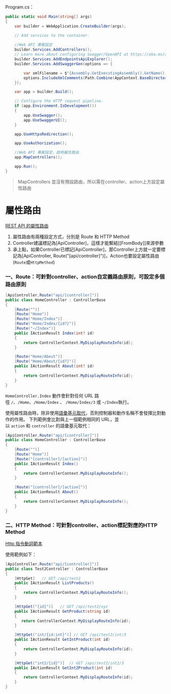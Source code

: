 
Program.cs：
```C#
public static void Main(string[] args)
{
    var builder = WebApplication.CreateBuilder(args);

    // Add services to the container.
	
	//Web API 專案設定
    builder.Services.AddControllers();
    // Learn more about configuring Swagger/OpenAPI at https://aka.ms/aspnetcore/swashbuckle
    builder.Services.AddEndpointsApiExplorer();
    builder.Services.AddSwaggerGen(options => {

        var xmlFilename = $"{Assembly.GetExecutingAssembly().GetName().Name}.xml";
        options.IncludeXmlComments(Path.Combine(AppContext.BaseDirectory, xmlFilename));
    });

    var app = builder.Build();

    // Configure the HTTP request pipeline.
    if (app.Environment.IsDevelopment())
    {
        app.UseSwagger();
        app.UseSwaggerUI();
    }

    app.UseHttpsRedirection();

    app.UseAuthorization();

	//Web API 專案設定，啟用屬性路由
    app.MapControllers();

    app.Run();
}
```

> MapControllers 並沒有預設路由，所以需在controller、action上方設定屬性路由

# 屬性路由

[REST API 的屬性路由](https://learn.microsoft.com/zh-tw/aspnet/core/mvc/controllers/routing?view=aspnetcore-8.0#attribute-routing-for-rest-apis)

1. 屬性路由有兩種設定方式，分別是 Route 和 HTTP Method
2. Controller建議標記為[ApiController]，這樣才能繫結[[FromBody]]來源參數
3. 承上點，如果Controller已標記[ApiController]，那Controller上方就一定要標記為[ApiController, Route("[api/controller]")]，Action也要設定屬性路由(`Route`或`HttpMethod`)

### 一、Route：可針對controller、action自定義路由原則，可設定多個路由原則
```C#
[ApiController,Route("api/[controller]")]
public class HomeController : ControllerBase
{
    [Route("")]
    [Route("Home")]
    [Route("Home/Index")]
    [Route("Home/Index/{id?}")]
    [Route("~/Index")]
    public IActionResult Index(int? id)
    {
        return ControllerContext.MyDisplayRouteInfo(id);
    }

    [Route("Home/About")]
    [Route("Home/About/{id?}")]
    public IActionResult About(int? id)
    {
        return ControllerContext.MyDisplayRouteInfo(id);
    }
}
```
`HomeController.Index` 動作會針對任何 URL 路徑 `/`、`/Home`、`/Home/Index` 、 `/Home/Index/3` 或 `~/Index`執行。

使用屬性路由時，除非使用[語彙基元取代](https://learn.microsoft.com/zh-tw/aspnet/core/mvc/controllers/routing?view=aspnetcore-8.0#routing-token-replacement-templates-ref-label)，否則控制器和動作名稱不會發揮比對動作的作用。 下列範例會比對與上一個範例相同的 URL，並以 `action` 和 `controller` 的語彙基元取代：
```C#
[ApiController,Route("api/[controller]")]
public class HomeController : ControllerBase
{
    [Route("")]
    [Route("Home")]
    [Route("[controller]/[action]")]
    public IActionResult Index()
    {
        return ControllerContext.MyDisplayRouteInfo();
    }

    [Route("[controller]/[action]")]
    public IActionResult About()
    {
        return ControllerContext.MyDisplayRouteInfo();
    }
}
```

### 二、HTTP Method：可針對controller、action標記對應的HTTP Method
[Http 指令動詞範本](https://learn.microsoft.com/zh-tw/aspnet/core/mvc/controllers/routing?view=aspnetcore-8.0#http-verb-templates)

使用範例如下：
```C#
[ApiController,Route("api/[controller]")]
public class Test2Controller : ControllerBase
{
    [HttpGet]   // GET /api/test2
    public IActionResult ListProducts()
    {
        return ControllerContext.MyDisplayRouteInfo();
    }

    [HttpGet("{id}")]   // GET /api/test2/xyz
    public IActionResult GetProduct(string id)
    {
       return ControllerContext.MyDisplayRouteInfo(id);
    }

    [HttpGet("int/{id:int}")] // GET /api/test2/int/3
    public IActionResult GetIntProduct(int id)
    {
        return ControllerContext.MyDisplayRouteInfo(id);
    }

    [HttpGet("int2/{id}")]  // GET /api/test2/int2/3
    public IActionResult GetInt2Product(int id)
    {
        return ControllerContext.MyDisplayRouteInfo(id);
    }
}
```

